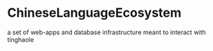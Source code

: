 # ChineseLanguageEcosystem
a set of web-apps and database infrastructure meant to interact with tinghaole
